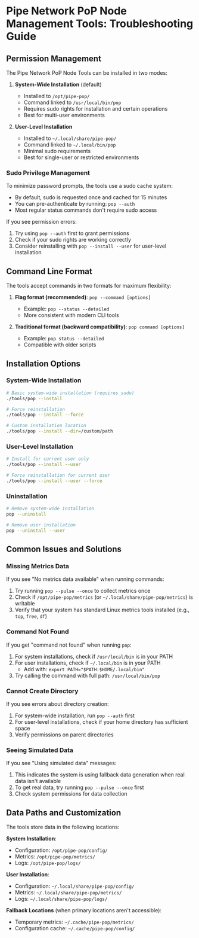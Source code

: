 # Pipe Network PoP Node Management Tools: Troubleshooting Guide

## Permission Management

The Pipe Network PoP Node Tools can be installed in two modes:

1. **System-Wide Installation** (default)
   - Installed to `/opt/pipe-pop/`
   - Command linked to `/usr/local/bin/pop`
   - Requires sudo rights for installation and certain operations
   - Best for multi-user environments

2. **User-Level Installation**
   - Installed to `~/.local/share/pipe-pop/`
   - Command linked to `~/.local/bin/pop`
   - Minimal sudo requirements
   - Best for single-user or restricted environments

### Sudo Privilege Management

To minimize password prompts, the tools use a sudo cache system:

- By default, sudo is requested once and cached for 15 minutes
- You can pre-authenticate by running: `pop --auth`
- Most regular status commands don't require sudo access

If you see permission errors:

1. Try using `pop --auth` first to grant permissions
2. Check if your sudo rights are working correctly
3. Consider reinstalling with `pop --install --user` for user-level installation

## Command Line Format

The tools accept commands in two formats for maximum flexibility:

1. **Flag format (recommended)**: `pop --command [options]`
   - Example: `pop --status --detailed`
   - More consistent with modern CLI tools

2. **Traditional format (backward compatibility)**: `pop command [options]`
   - Example: `pop status --detailed`
   - Compatible with older scripts

## Installation Options

### System-Wide Installation

```bash
# Basic system-wide installation (requires sudo)
./tools/pop --install

# Force reinstallation
./tools/pop --install --force

# Custom installation location
./tools/pop --install --dir=/custom/path
```

### User-Level Installation

```bash
# Install for current user only
./tools/pop --install --user

# Force reinstallation for current user
./tools/pop --install --user --force
```

### Uninstallation

```bash
# Remove system-wide installation
pop --uninstall

# Remove user installation
pop --uninstall --user
```

## Common Issues and Solutions

### Missing Metrics Data

If you see "No metrics data available" when running commands:

1. Try running `pop --pulse --once` to collect metrics once
2. Check if `/opt/pipe-pop/metrics` (or `~/.local/share/pipe-pop/metrics`) is writable
3. Verify that your system has standard Linux metrics tools installed (e.g., `top`, `free`, `df`)

### Command Not Found

If you get "command not found" when running `pop`:

1. For system installations, check if `/usr/local/bin` is in your PATH
2. For user installations, check if `~/.local/bin` is in your PATH
   - Add with: `export PATH="$PATH:$HOME/.local/bin"`
3. Try calling the command with full path: `/usr/local/bin/pop`

### Cannot Create Directory

If you see errors about directory creation:

1. For system-wide installation, run `pop --auth` first
2. For user-level installations, check if your home directory has sufficient space
3. Verify permissions on parent directories

### Seeing Simulated Data

If you see "Using simulated data" messages:

1. This indicates the system is using fallback data generation when real data isn't available
2. To get real data, try running `pop --pulse --once` first 
3. Check system permissions for data collection

## Data Paths and Customization

The tools store data in the following locations:

**System Installation**:
- Configuration: `/opt/pipe-pop/config/`
- Metrics: `/opt/pipe-pop/metrics/`
- Logs: `/opt/pipe-pop/logs/`

**User Installation**:
- Configuration: `~/.local/share/pipe-pop/config/`
- Metrics: `~/.local/share/pipe-pop/metrics/`
- Logs: `~/.local/share/pipe-pop/logs/`

**Fallback Locations** (when primary locations aren't accessible):
- Temporary metrics: `~/.cache/pipe-pop/metrics/`
- Configuration cache: `~/.cache/pipe-pop/config/` 